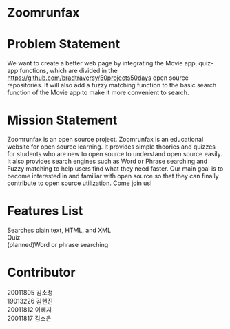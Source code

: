 # Zoomrunfax

# Problem Statement
We want to create a better web page by integrating the Movie app, quiz-app functions, which are divided in the https://github.com/bradtraversy/50projects50days open source repositories. It will also add a fuzzy matching function to the basic search function of the Movie app to make it more convenient to search.

# Mission Statement

Zoomrunfax is an open source project.
Zoomrunfax is an educational website for open source learning. It provides simple theories and quizzes for students who are new to open source to understand open source easily. It also provides search engines such as Word or Phrase searching and Fuzzy matching to help users find what they need faster. Our main goal is to become interested in and familiar with open source so that they can finally contribute to open source utilization. Come join us!

# Features List
Searches plain text, HTML, and XML  
Quiz  
(planned)Word or phrase searching  

# Contributor 

20011805 김소정  
19013226 김현진  
20011812 이혜지  
20011817 김소은  
